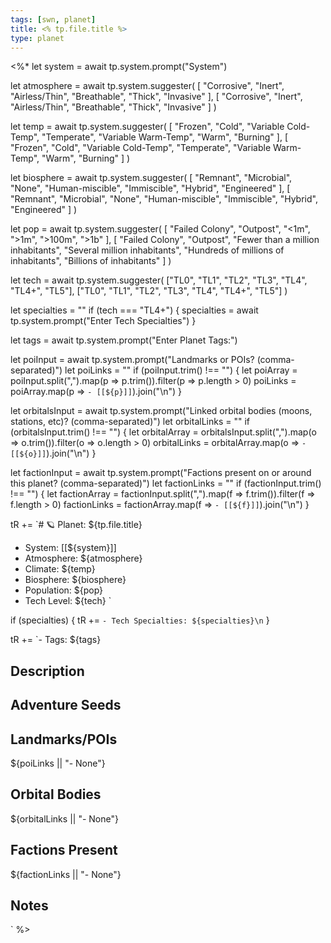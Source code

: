 ```yaml
---
tags: [swn, planet]
title: <% tp.file.title %>
type: planet
---
```


<%*
let system = await tp.system.prompt("System")

let atmosphere = await tp.system.suggester(
	[
		"Corrosive", "Inert", "Airless/Thin", "Breathable",
		"Thick", "Invasive"
	],
	[
		"Corrosive", "Inert", "Airless/Thin", "Breathable",
		"Thick", "Invasive"
	]
)

let temp = await tp.system.suggester(
	[
		"Frozen", "Cold", "Variable Cold-Temp",
		"Temperate",
		"Variable Warm-Temp", "Warm", "Burning"
	],
	[
		"Frozen", "Cold", "Variable Cold-Temp",
		"Temperate",
		"Variable Warm-Temp", "Warm", "Burning"
	]
)

let biosphere = await tp.system.suggester(
	[
		"Remnant", "Microbial", "None", "Human-miscible",
		"Immiscible", "Hybrid", "Engineered"
	],
	[
		"Remnant", "Microbial", "None", "Human-miscible",
		"Immiscible", "Hybrid", "Engineered"
	]
)

let pop = await tp.system.suggester(
	[
		"Failed Colony", "Outpost", "<1m", ">1m", ">100m", ">1b"
	],
	[
		"Failed Colony", "Outpost", "Fewer than a million inhabitants", "Several million inhabitants", "Hundreds of millions of inhabitants", "Billions of inhabitants"
	]
)

let tech = await tp.system.suggester(
  ["TL0", "TL1", "TL2", "TL3", "TL4", "TL4+", "TL5"],
  ["TL0", "TL1", "TL2", "TL3", "TL4", "TL4+", "TL5"]
)

let specialties = ""
if (tech === "TL4+") {
  specialties = await tp.system.prompt("Enter Tech Specialties")
}

let tags = await tp.system.prompt("Enter Planet Tags:")

let poiInput = await tp.system.prompt("Landmarks or POIs? (comma-separated)")
let poiLinks = ""
if (poiInput.trim() !== "") {
  let poiArray = poiInput.split(",").map(p => p.trim()).filter(p => p.length > 0)
  poiLinks = poiArray.map(p => `- [[${p}]]`).join("\n")
}

let orbitalsInput = await tp.system.prompt("Linked orbital bodies (moons, stations, etc)? (comma-separated)")
let orbitalLinks = ""
if (orbitalsInput.trim() !== "") {
  let orbitalArray = orbitalsInput.split(",").map(o => o.trim()).filter(o => o.length > 0)
  orbitalLinks = orbitalArray.map(o => `- [[${o}]]`).join("\n")
}

let factionInput = await tp.system.prompt("Factions present on or around this planet? (comma-separated)")
let factionLinks = ""
if (factionInput.trim() !== "") {
  let factionArray = factionInput.split(",").map(f => f.trim()).filter(f => f.length > 0)
  factionLinks = factionArray.map(f => `- [[${f}]]`).join("\n")
}

tR += `# 🪐 Planet: ${tp.file.title}

- System: [[${system}]]
- Atmosphere: ${atmosphere}
- Climate: ${temp}
- Biosphere: ${biosphere}
- Population: ${pop}
- Tech Level: ${tech}
`

if (specialties) {
  tR += `- Tech Specialties: ${specialties}\n`
}

tR += `- Tags: ${tags}

## Description

## Adventure Seeds

## Landmarks/POIs
${poiLinks || "- None"}

## Orbital Bodies
${orbitalLinks || "- None"}

## Factions Present
${factionLinks || "- None"}

## Notes
`
%>
